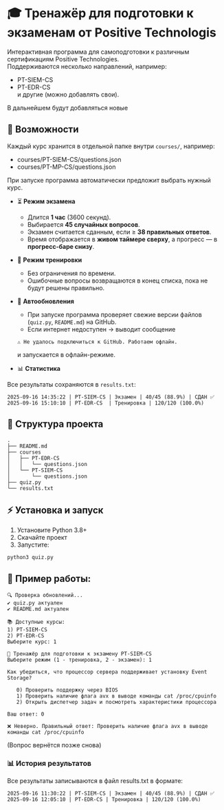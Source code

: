 # 🎓 Тренажёр для подготовки к экзаменам от Positive Technologis

Интерактивная программа для самоподготовки к различным сертификациям Positive Technologies.  
Поддерживаются несколько направлений, например:
- PT-SIEM-CS
- PT-EDR-CS           
и другие (можно добавлять свои).

В дальнейшем будут добавляться новые

## 🚀 Возможности
Каждый курс хранится в отдельной папке внутри `courses/`, например:

- courses/PT-SIEM-CS/questions.json
- courses/PT-MP-CS/questions.json

При запуске программа автоматически предложит выбрать нужный курс.

- ⏳ **Режим экзамена**
  - Длится **1 час** (3600 секунд).
  - Выбирается **45 случайных вопросов**.
  - Экзамен считается сданным, если ≥ **38 правильных ответов**.
  - Время отображается в **живом таймере сверху**, а прогресс — в **прогресс-баре снизу**.

- 📖 **Режим тренировки**
  - Без ограничения по времени.
  - Ошибочные вопросы возвращаются в конец списка, пока не будут решены правильно.

- 🔄 **Автообновления**
  - При запуске программа проверяет свежие версии файлов (`quiz.py`, `README.md`) на GitHub.
  - Если интернет недоступен → выводит сообщение  
  ```
  ⚠️ Не удалось подключиться к GitHub. Работаем офлайн.
  ```
  и запускается в офлайн-режиме.

- 📊 **Статистика**

 Все результаты сохраняются в `results.txt`:
  ```
  2025-09-16 14:35:22 | PT-SIEM-CS | Экзамен | 40/45 (88.9%) | СДАН ✅
  2025-09-16 15:10:10 | PT-EDR-CS  | Тренировка | 120/120 (100.0%)
  ```

## 📂 Структура проекта

~~~
.   
├── README.md
├── courses
│   ├── PT-EDR-CS
│   │   └── questions.json
│   └── PT-SIEM-CS
│       └── questions.json
├── quiz.py
└── results.txt                     
~~~

## ⚡ Установка и запуск
1. Установите Python 3.8+  
2. Скачайте проект  
3. Запустите:
```
python3 quiz.py
```

## 📝 Пример работы:
```
🔍 Проверка обновлений...                 
✔️ quiz.py актуален                   
✔️ README.md актуален

📚 Доступные курсы:
1) PT-SIEM-CS
2) PT-EDR-CS
Выберите курс: 1

📘 Тренажёр для подготовки к экзамену PT-SIEM-CS          
Выберите режим (1 - тренировка, 2 - экзамен): 1

Как убедиться, что процессор сервера поддерживает установку Event Storage?   

   0) Проверить поддержку через BIOS                                
   1) Проверить наличие флага avx в выводе команды cat /proc/cpuinfo
   2) Открыть диспетчер задач и посмотреть характеристики процессора

Ваш ответ: 0

❌ Неверно. Правильный ответ: Проверить наличие флага avx в выводе команды cat /proc/cpuinfo
```
(Вопрос вернётся позже снова)

### 📊 История результатов            
Все результаты записываются в файл results.txt в формате:

```
2025-09-16 11:30:22 | PT-SIEM-CS | Экзамен | 40/45 (88.9%) | СДАН ✅    
2025-09-16 12:05:10 | PT-EDR-CS | Тренировка | 120/120 (100.0%)
```